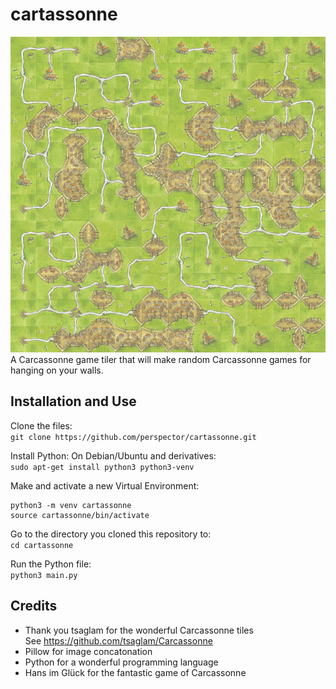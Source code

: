 # cartassonne
![Screenshot](screenshot.png)
A Carcassonne game tiler that will make random Carcassonne games for hanging on your walls.
## Installation and Use
Clone the files:\
`git clone https://github.com/perspector/cartassonne.git`

Install Python:
On Debian/Ubuntu and derivatives:\
`sudo apt-get install python3 python3-venv`

Make and activate a new Virtual Environment:
```
python3 -m venv cartassonne
source cartassonne/bin/activate
```

Go to the directory you cloned this repository to:\
`cd cartassonne`

Run the Python file:\
`python3 main.py`

## Credits
* Thank you tsaglam for the wonderful Carcassonne tiles\
  See https://github.com/tsaglam/Carcassonne
* Pillow for image concatonation
* Python for a wonderful programming language
* Hans im Glück for the fantastic game of Carcassonne
